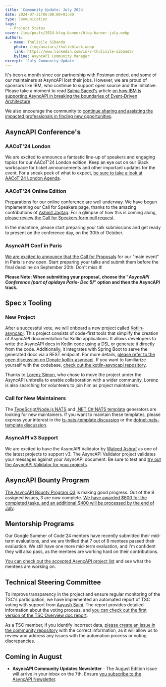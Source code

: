 ```yaml
---
title: 'Community Update: July 2024'
date: 2024-07-31T06:00:00+01:00
type: Communication
tags:
  - Project Status
cover: /img/posts/2024-blog-banner/blog-banner-july.webp
authors:
  - name: Thulisile Sibanda
    photo: /img/avatars/thulieblack.webp
    link: https://www.linkedin.com/in/v-thulisile-sibanda/
    byline: AsyncAPI Community Manager
excerpt: 'July Community Update'
---
```


It's been a month since our partnership with Postman ended, and some of our maintainers at AsyncAPI lost their jobs. However, we are proud of sponsors like IBM, who continue to support open source and the Initiative. Please take a moment to read [Salma Saeed's](https://www.linkedin.com/in/s-saeed/) article [on how IBM is supporting AsyncAPI in breaking the boundaries of Event-Driven Architecture](https://www.ibm.com/blog/ibm-continues-to-support-opensource-asyncapi-in-breaking-the-boundaries-of-event-driven-architectures).

We also encourage the community to [continue sharing and assisting the impacted professionals in finding new opportunities](https://docs.google.com/spreadsheets/d/1LSL2Tt72h29S8UoxCHeBEuwWGhbnpJPEI6Psa5dLqkQ).

## AsyncAPI Conference's

### AACoT'24 London

We are excited to announce a fantastic line-up of speakers and engaging topics for our AACoT'24 London edition. Keep an eye out on our Slack workspace for ticket announcements and other important updates for the event.
For a sneak peek of what to expect, [be sure to take a look at AACoT'24 London Agenda](https://conference.asyncapi.com/venue/london).

### AACoT'24 Online Edition

Preparations for our online conference are well underway. We have begun implementing our Call for Speakers page, thanks to the amazing contributions of [Ashmit Jagtap](https://github.com/ashmit-coder). For a glimpse of how this is coming along, [please review the Call for Speakers form pull request](https://github.com/asyncapi/conference-website/pull/348).

In the meantime, please start preparing your talk submissions and get ready to present on the conference day, on the 30th of October.

### AsyncAPI Conf in Paris

[We are excited to announce that the Call for Proposals](https://conference.asyncapi.com/venue/paris) for our "main event" in Paris is now open. Start preparing your talks and submit them before the final deadline on September 20th. Don't miss it!

**Please Note: When submitting your proposal, choose the "_AsyncAPI Conference (part of apidays Paris- Dec 5)_" option and then the AsyncAPI track.**

## Spec x Tooling

### New Project

After a successful vote, we will onboard a new project called [Kotlin-asyncapi](https://github.com/OpenFolder/kotlin-asyncapi). This project consists of code-first tools that simplify the creation of AsyncAPI documentation for Kotlin applications. It allows developers to write the AsyncAPI docs in Kotlin code using a DSL or generate it directly from the code. Additionally, it integrates with Spring Boot to serve the generated docs via a REST endpoint.
For more details, [please refer to the open discussion on Donate kotlin-asyncapi](https://github.com/asyncapi/community/issues/1313). If you want to familiarize yourself with the codebase, [check out the kotlin-asyncapi repository](https://github.com/OpenFolder/kotlin-asyncapi).

Thanks to [Lorenz Simon](https://github.com/lorenzsimon), who chose to move the project under the AsyncAPI umbrella to enable collaboration with a wider community. Lorenz is also searching for volunteers to join him as project maintainers.

### Call for New Maintainers

The [TypeScript/Node.js NATS](https://github.com/asyncapi/ts-nats-template) and [.NET C# NATS template](https://github.com/asyncapi/dotnet-nats-template) generators are looking for new maintainers. If you want to maintain these templates, please express your interest in the [ts-nats-template discussion](https://github.com/asyncapi/ts-nats-template/issues/650) or the [dotnet-nats-template discussion](https://github.com/asyncapi/dotnet-nats-template/issues/651).

### AsyncAPI v3 Support

We are excited to have the AsyncAPI Validator by [Waleed Ashraf](https://github.com/WaleedAshraf) as one of the latest projects to support v3. The AsyncAPI Validator project validates your messages against your AsyncAPI document. Be sure to test and [try out the AsyncAPI Validator for your projects](https://github.com/WaleedAshraf/asyncapi-validator).

## AsyncAPI Bounty Program

[The AsyncAPI Bounty Program Q3](https://github.com/orgs/asyncapi/projects/36/?pane=info) is making good progress. Out of the 9 assigned issues, 3 are now complete. [We have awarded $600 for the completed tasks, and an additional $400 will be processed by the end of July](https://opencollective.com/asyncapi/expenses?searchTerm=bounty&collectiveSlug=asyncapi&period=2024-06-30T22%3A00%3A00.000Z%E2%86%92all).

## Mentorship Programs

Our Google Summer of Code'24 mentors have recently submitted their mid-term evaluations, and we are thrilled that 7 out of 8 mentees passed their evaluation. We still have one more mid-term evaluation, and I'm confident they will also pass, as the mentees are working hard on their contributions.

[You can check out the accepted AsyncAPI project list](https://summerofcode.withgoogle.com/programs/2024/organizations/asyncapi) and see what the mentees are working on.

## Technical Steering Committee

To improve transparency in the project and ensure regular monitoring of the TSC's participation, we have implemented an automated report of TSC voting with support from [Aayush Saini](https://github.com/AayushSaini101). The report provides detailed information about the voting process, and [you can check out the first version of the TSC Overview doc report](https://github.com/asyncapi/community/blob/master/TSC_VOTING_OVERVIEW.md).

As a TSC member, if you identify incorrect data, [please create an issue in the community repository](https://github.com/asyncapi/community/issues) with the correct information, as it will allow us to review and address any issues with the automation process or voting discrepancies.

## Coming in August

- **AsyncAPI Community Updates Newsletter** - The August Edition issue will arrive in your inbox on the 7th. Ensure [you subscribe to the AsyncAPI Newsletter](https://www.asyncapi.com/newsletter).
